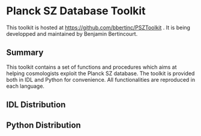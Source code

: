 Planck SZ Database Toolkit
==========================

This toolkit is hosted at https://github.com/bbertinc/PSZToolkit . It is being developped and maintained by Benjamin Bertincourt.

## Summary

This toolkit contains a set of functions and procedures which aims at helping cosmologists exploit the Planck SZ database. The toolkit is provided both in IDL and Python for convenience. All functionalities are reproduced in each language.

## IDL Distribution


## Python Distribution
